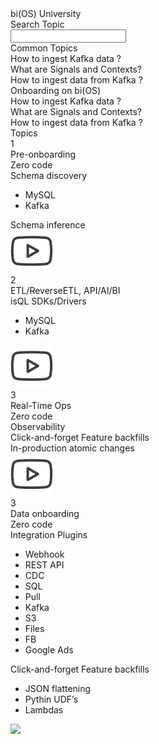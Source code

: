 <div class="cover-page-wrapper">
  <div class="cover-page-heading mb24">bi(OS) University </div>

  <div class="cover-page-title mb24 text-left-align">Search Topic</div>
  <input type="text" class="search-input" />


  <div class="cover-page-title mb24 text-left-align">Common Topics</div>
  <div class="tag-wrapper">
    <div class="tag">How to ingest Kafka data ?</div>
    <div class="tag">What are Signals and Contexts?</div>
    <div class="tag">How to ingest data from Kafka ?</div>
    <div class="tag">Onboarding on bi(OS)</div>
    <div class="tag">How to ingest Kafka data ?</div>
    <div class="tag">What are Signals and Contexts?</div>
    <div class="tag">How to ingest data from Kafka ?</div>
  </div>

  <div class="cover-page-title mb24 text-left-align">Topics</div>
  <div class="cover-navigation">
    <div class="navigation">
      <div class="navigation-counter-wrapper">
        <div class="navigation-counter">1</div>
      </div>
      <div class="navigation-content-wrapper">
        <div class="navigation-title-wrapper">
          <div class="navigation-title">Pre-onboarding</div>
          <div class="navigation-subtitle">Zero code</div>
        </div>
        <div class="navigation-head-link">Schema discovery</div>
        <ul class="navigation-links">
          <li class="navigation-link">MySQL</li>
          <li class="navigation-link">Kafka</li>
        </ul>
        <div class="navigation-head-link">Schema inference</div>
      </div>
      <div>
        <img src="./images/youtube.svg" />
      </div>
    </div>
    <div class="navigation">
      <div class="navigation-counter-wrapper">
        <div class="navigation-counter">2</div>
      </div>
      <div class="navigation-content-wrapper">
        <div class="navigation-title-wrapper">
          <div class="navigation-title">ETL/ReverseETL, API/AI/BI</div>
        </div>
        <div class="navigation-head-link">isQL SDKs/Drivers</div>
        <ul class="navigation-links">
          <li class="navigation-link">MySQL</li>
          <li class="navigation-link">Kafka</li>
        </ul>
      </div>
      <div>
        <img src="./images/youtube.svg" />
      </div>
    </div>
    <div class="navigation">
      <div class="navigation-counter-wrapper">
        <div class="navigation-counter">3</div>
      </div>
      <div class="navigation-content-wrapper">
        <div class="navigation-title-wrapper">
          <div class="navigation-title">Real-Time Ops</div>
          <div class="navigation-subtitle">Zero code</div>
        </div>
        <div class="navigation-head-link">Observability</div>
        <div class="navigation-head-link">Click-and-forget Feature backfills</div>
        <div class="navigation-head-link">In-production atomic changes</div>
      </div>
      <div>
        <img src="./images/youtube.svg" />
      </div>
    </div>
    <div class="navigation">
      <div class="navigation-counter-wrapper">
        <div class="navigation-counter">3</div>
      </div>
      <div class="navigation-content-wrapper">
        <div class="navigation-title-wrapper">
          <div class="navigation-title">Data onboarding</div>
          <div class="navigation-subtitle">Zero code</div>
        </div>
        <div class="navigation-head-link">Integration Plugins</div>
        <ul class="navigation-links">
          <li class="navigation-link">Webhook</li>
         <li class="navigation-link">REST API</li>
         <li class="navigation-link">CDC</li>
         <li class="navigation-link">SQL</li>
         <li class="navigation-link">Pull</li>
         <li class="navigation-link">Kafka</li>
         <li class="navigation-link">S3</li>
         <li class="navigation-link">Files</li>
         <li class="navigation-link">FB</li>
         <li class="navigation-link">Google Ads</li>
        </ul>
        <div class="navigation-head-link">Click-and-forget Feature backfills</div>
        <ul class="navigation-links">
          <li class="navigation-link">JSON flattening</li>
         <li class="navigation-link">Pythin UDF’s</li>
         <li class="navigation-link">Lambdas</li>
        </ul>
      </div>
      <div>
        <img src="/images/youtube.svg" />
      </div>
    </div>
  </div>
</div>
